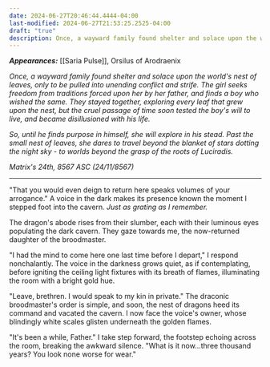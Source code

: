 ```yaml
---
date: 2024-06-27T20:46:44.4444-04:00
last-modified: 2024-06-27T21:53:25.2525-04:00
draft: "true"
description: Once, a wayward family found shelter and solace upon the world's nest of leaves, only to be pulled into unending conflict and strife. The girl seeks freedom from traditions forced upon her by her father, and finds a boy who wished the same. They stayed together, exploring every leaf that grew upon the nest, but the cruel passage of time soon tested the boy's will to live, and became disillusioned with his life. So, until he finds purpose in himself, she will explore, in his stead, past the small nest of leaves, daring to travel beyond the blanket of stars dotting the night sky - to worlds beyond the grasp of the roots of Luciradis.
---
```

***Appearances:*** [[Saria Pulse]], Orsilus of Arodraenix

*Once, a wayward family found shelter and solace upon the world's nest of leaves, only to be pulled into unending conflict and strife. The girl seeks freedom from traditions forced upon her by her father, and finds a boy who wished the same. They stayed together, exploring every leaf that grew upon the nest, but the cruel passage of time soon tested the boy's will to live, and became disillusioned with his life.*  

*So, until he finds purpose in himself, she will explore in his stead. Past the small nest of leaves, she dares to travel beyond the blanket of stars dotting the night sky - to worlds beyond the grasp of the roots of Luciradis.*

*Matrix's 24th, 8567 ASC (24/11/8567)*

---

"That you would even deign to return here speaks volumes of your arrogance." A voice in the dark makes its presence known the moment I stepped foot into the cavern. *Just as grating as I remember.*

The dragon's abode rises from their slumber, each with their luminous eyes populating the dark cavern. They gaze towards me, the now-returned daughter of the broodmaster.

"I had the mind to come here one last time before I depart," I respond nonchalantly. The voice in the darkness grows quiet, as if contemplating, before igniting the ceiling light fixtures with its breath of flames, illuminating the room with a bright gold hue.

"Leave, brethren. I would speak to my kin in private." The draconic broodmaster's order is simple, and soon, the nest of dragons heed its command and vacated the cavern. I now face the voice's owner, whose blindingly white scales glisten underneath the golden flames.

"It's been a while, Father." I take step forward, the footstep echoing across the room, breaking the awkward silence. "What is it now...three thousand years? You look none worse for wear."

